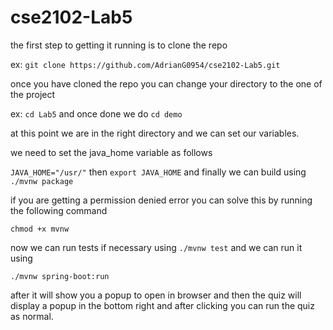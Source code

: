 # cse2102-Lab5

the first step to getting it running is to clone the repo

ex: `git clone https://github.com/AdrianG0954/cse2102-Lab5.git `

once you have cloned the repo you can change your directory to the one of the project

ex: `cd Lab5` and once done we do `cd demo`

at this point we are in the right directory and we can set our variables.

we need to set the java_home variable as follows

`JAVA_HOME="/usr/"` then `export JAVA_HOME` and finally we can build using `./mvnw package`

if you are getting a permission denied error you can solve this by running the following command

`chmod +x mvnw`

now we can run tests if necessary using `./mvnw test` and we can run it using 

`./mvnw spring-boot:run`

after it will show you a popup to open in browser and then the quiz will display a popup in the bottom right and after clicking you can run the quiz as normal.
